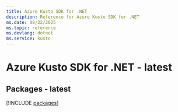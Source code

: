 ```yaml
---
title: Azure Kusto SDK for .NET
description: Reference for Azure Kusto SDK for .NET
ms.date: 08/22/2025
ms.topic: reference
ms.devlang: dotnet
ms.service: kusto
---
```

# Azure Kusto SDK for .NET - latest
## Packages - latest
[!INCLUDE [packages](kusto-index.md)]